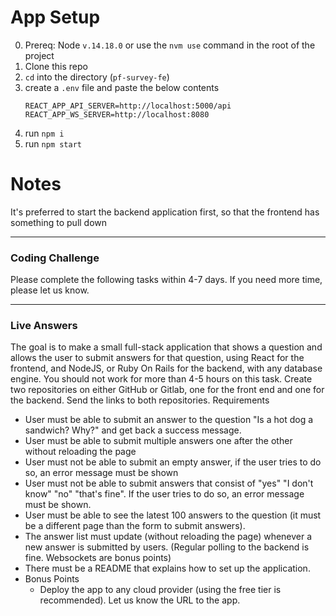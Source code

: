 # App Setup
0. Prereq: Node `v.14.18.0` or use the `nvm use` command in the root of the project
1. Clone this repo
2. `cd` into the directory (`pf-survey-fe`)
3. create a `.env` file and paste the below contents
      ```
      REACT_APP_API_SERVER=http://localhost:5000/api
      REACT_APP_WS_SERVER=http://localhost:8080
      ```
4. run `npm i`
5. run `npm start`

# Notes
It's preferred to start the backend application first, so that the frontend has something to pull down


---

### Coding Challenge
Please complete the following tasks within 4-7 days. If you need more time, please let us know.
_______________________________________________________________________
### Live Answers
The goal is to make a small full-stack application that shows a question and allows the user to submit answers for that question, using React for the frontend, and NodeJS, or Ruby On Rails for the backend, with any database engine. You should not work for more than 4-5 hours on this task.
Create two repositories on either GitHub or Gitlab, one for the front end and one for the backend. Send the links to both repositories.
Requirements
- User must be able to submit an answer to the question "Is a hot dog a sandwich? Why?" and get back a success message.
- User must be able to submit multiple answers one after the other without reloading the page
- User must not be able to submit an empty answer, if the user tries to do so, an error message must be shown
- User must not be able to submit answers that consist of "yes" "I don't know" "no" "that's fine". If the user tries to do so, an error message must be shown.
- User must be able to see the latest 100 answers to the question (it must be a different page than the form to submit answers).
- The answer list must update (without reloading the page) whenever a new answer is submitted by users. (Regular polling to the backend is fine. Websockets are bonus points)
- There must be a README that explains how to set up the application.
- Bonus Points
  - Deploy the app to any cloud provider (using the free tier is recommended). Let us know the URL to the app.
